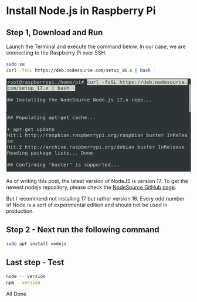# Install Node.js in Raspberry Pi


## Step 1, Download and Run

Launch the Terminal and execute the command below. In our case, we are connecting to the Raspberry Pi over SSH.

```sh
sudo su
curl -fsSL https://deb.nodesource.com/setup_16.x | bash -
```

![nodejs](img/Add-NodeSource.webp)

As of writing this post, the latest version of NodeJS is version 17. To get the newest nodejs repository, please check the [NodeSource GitHub page](https://github.com/nodesource/distributions/blob/master/README.md).

But I recommend not installing 17 but rather version 16. Every odd number of Node is a sort of experimental edition and should not be used in production.

## Step 2 - Next run the following command

```sh
sudo apt install nodejs
```

## Last step - Test

```sh
node -- version
npm --version
```

All Done